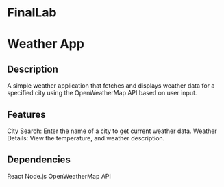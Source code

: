 # FinalLab

# Weather App

## Description
A simple weather application that fetches and displays weather data for a specified city using the OpenWeatherMap API based on user input.

## Features
City Search: Enter the name of a city to get current weather data.
Weather Details: View the temperature, and weather description.

## Dependencies
React
Node.js
OpenWeatherMap API




